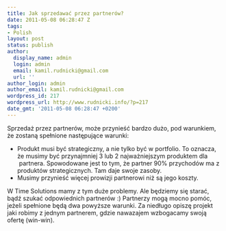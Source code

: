 ```yaml
---
title: Jak sprzedawać przez partnerów?
date: 2011-05-08 06:28:47 Z
tags:
- Polish
layout: post
status: publish
author:
  display_name: admin
  login: admin
  email: kamil.rudnicki@gmail.com
  url: ''
author_login: admin
author_email: kamil.rudnicki@gmail.com
wordpress_id: 217
wordpress_url: http://www.rudnicki.info/?p=217
date_gmt: '2011-05-08 06:28:47 +0200'
---
```


<p>Sprzedaż przez partnerów, może przynieść bardzo dużo, pod warunkiem, że zostaną spełnione następujące warunki:</p>
<ul>
<li>Produkt musi być strategiczny, a nie tylko być w portfolio. To oznacza, że musimy być przynajmniej 3 lub 2 najważniejszym produktem dla  partnera. Spowodowane jest to tym, że partner 90% przychodów ma z produktów strategicznych. Tam daje swoje zasoby.</li>
<li>Musimy przynieść więcej prowizji partnerowi niż są jego koszty.</li>
</ul>
<p>W Time Solutions mamy z tym duże problemy. Ale będziemy się starać, bądź szukać odpowiednich partnerów :) Partnerzy mogą mocno pomóc, jeżeli spełnione będą dwa powyższe warunki. Za niedługo opiszę projekt jaki robimy z jednym partnerem, gdzie nawazajem wzbogacamy swoją ofertę (win-win).</p>

